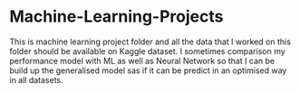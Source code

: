 # Machine-Learning-Projects

This is machine learning project folder and all the data that I worked on this folder should be available on Kaggle dataset. I sometimes comparison my performance model with ML as well as Neural Network so that I can be build up the generalised model sas if it can be predict in an optimised way in all datasets.
